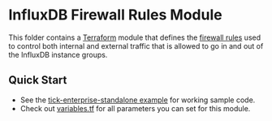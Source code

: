# InfluxDB Firewall Rules Module

This folder contains a [Terraform](https://www.terraform.io/) module that defines the [firewall rules](https://cloud.google.com/vpc/docs/firewalls) 
used to control both internal and external traffic that is allowed to go in and out of the InfluxDB instance groups. 

## Quick Start

* See the [tick-enterprise-standalone example](https://github.com/gruntwork-io/terraform-google-influx/tree/master/examples/tick-enterprise-standalone) for working sample code.
* Check out [variables.tf](https://github.com/gruntwork-io/terraform-google-influx/blob/master/modules/influxdb-firewall-rules/variables.tf) for all parameters you can set for this module.
